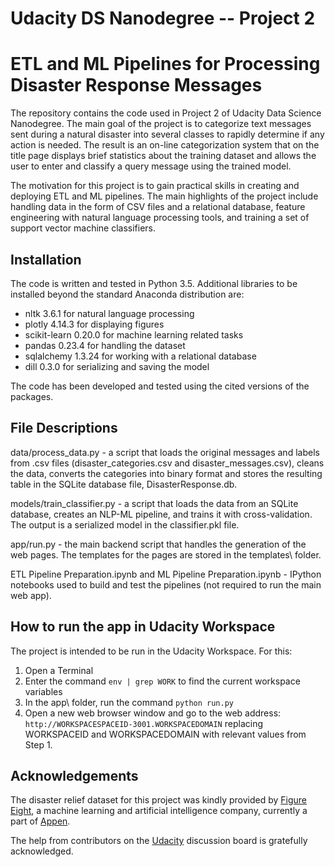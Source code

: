# Udacity DS Nanodegree -- Project 2

 # ETL and ML Pipelines for Processing Disaster Response Messages

 The repository contains the code used in Project 2 of Udacity Data Science Nanodegree. The main goal of the project is to categorize text messages sent during a natural disaster into several classes to rapidly determine if any action is needed. The result is an on-line categorization system that on the title page displays brief statistics about the training dataset and allows the user to enter and classify a query message using the trained model.

 The motivation for this project is to gain practical skills in creating and deploying ETL and ML pipelines. The main highlights of the project include handling data in the form of CSV files and a relational database, feature engineering with natural language processing tools, and training a set of support vector machine classifiers.


 ## Installation <a name="installation"></a>

 The code is written and tested in Python 3.5. Additional libraries to be installed beyond the standard Anaconda distribution are:

- nltk 3.6.1 for natural language processing
- plotly 4.14.3 for displaying figures
- scikit-learn 0.20.0 for machine learning related tasks
- pandas 0.23.4 for handling the dataset
- sqlalchemy 1.3.24 for working with a relational database
- dill 0.3.0 for serializing and saving the model

The code has been developed and tested using the cited versions of the packages.


 ## File Descriptions <a name="files"></a>

  data/process_data.py - a script that loads the original messages and labels from .csv files (disaster_categories.csv and disaster_messages.csv), cleans the data, converts the categories into binary format and stores the resulting table in the SQLite database file, DisasterResponse.db.

  models/train_classifier.py - a script that loads the data from an SQLite database, creates an NLP-ML pipeline, and trains it with cross-validation. The output is a serialized model in the classifier.pkl file.

  app/run.py - the main backend script that handles the generation of the web pages. The templates for the pages are stored in the templates\ folder.

  ETL Pipeline Preparation.ipynb and ML Pipeline Preparation.ipynb - IPython notebooks used to build and test the pipelines (not required to run the main web app).


 ## How to run the app in Udacity Workspace

 The project is intended to be run in the Udacity Workspace. For this:

 1. Open a Terminal
 2. Enter the command `env | grep WORK` to find the current workspace variables
 3. In the app\ folder, run the command `python run.py`
 4. Open a new web browser window and go to the web address:
 `http://WORKSPACESPACEID-3001.WORKSPACEDOMAIN` replacing WORKSPACEID and WORKSPACEDOMAIN with relevant values from Step 1.


 ## Acknowledgements

 The disaster relief dataset for this project was kindly provided by <a href="https://en.wikipedia.org/wiki/Figure_Eight_Inc./">Figure Eight</a>, a machine learning and artificial intelligence company, currently a part of <a href="https://appen.com/">Appen</a>.

 The help from contributors on the <a href="https://www.udacity.com/">Udacity</a> discussion board is gratefully acknowledged.
